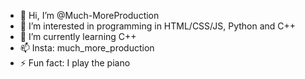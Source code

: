 - 👋 Hi, I’m @Much-MoreProduction
- 👀 I’m interested in programming in HTML/CSS/JS, Python and C++
- 🌱 I’m currently learning C++
- 📫 Insta: much_more_production
- ⚡ Fun fact: I play the piano
